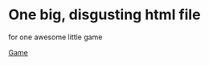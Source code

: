 # One big, disgusting html file

for one awesome little game

[Game](https://morgankruger.github.io/Simi/)
